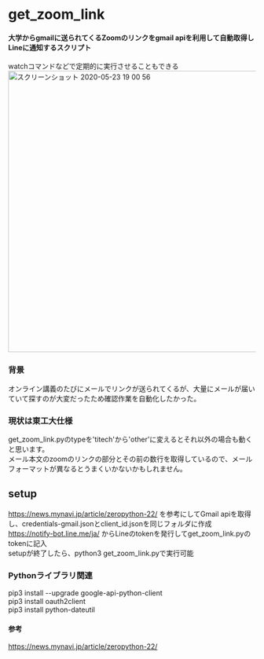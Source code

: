# get_zoom_link
#### 大学からgmailに送られてくるZoomのリンクをgmail apiを利用して自動取得しLineに通知するスクリプト 
watchコマンドなどで定期的に実行させることもできる  
<img width="573" alt="スクリーンショット 2020-05-23 19 00 56" src="https://user-images.githubusercontent.com/40427919/82727853-ff41a900-9d27-11ea-8761-e4fb964ec7bd.png">

### 背景  
オンライン講義のたびにメールでリンクが送られてくるが、大量にメールが届いていて探すのが大変だったため確認作業を自動化したかった。

### 現状は東工大仕様
get_zoom_link.pyのtypeを'titech'から'other'に変えるとそれ以外の場合も動くと思います。  
メール本文のzoomのリンクの部分とその前の数行を取得しているので、メールフォーマットが異なるとうまくいかないかもしれません。
## setup
https://news.mynavi.jp/article/zeropython-22/ を参考にしてGmail apiを取得し、credentials-gmail.jsonとclient_id.jsonを同じフォルダに作成  
https://notify-bot.line.me/ja/ からLineのtokenを発行してget_zoom_link.pyのtokenに記入  
setupが終了したら、python3 get_zoom_link.pyで実行可能
### Pythonライブラリ関連
pip3 install --upgrade google-api-python-client  
pip3 install oauth2client  
pip3 install python-dateutil

#### 参考
https://news.mynavi.jp/article/zeropython-22/
